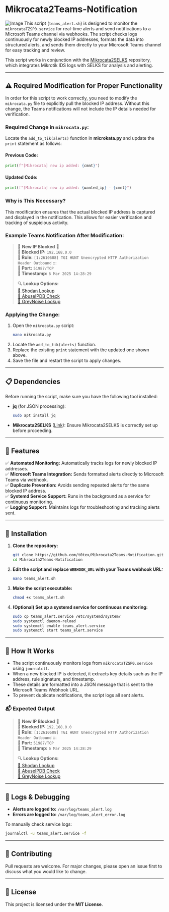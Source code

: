 # Mikrocata2Teams-Notification

![Image](https://github.com/user-attachments/assets/cb262505-2b4c-4328-9261-be1de6b45b08)
This script (`teams_alert.sh`) is designed to monitor the `mikrocataTZSP0.service` for real-time alerts and send notifications to a Microsoft Teams channel via webhooks. The script checks logs continuously for newly blocked IP addresses, formats the data into structured alerts, and sends them directly to your Microsoft Teams channel for easy tracking and review.

This script works in conjunction with the [Mikrocata2SELKS](https://github.com/angolo40/mikrocata2selks) repository, which integrates Mikrotik IDS logs with SELKS for analysis and alerting.

---

## ⚠️ Required Modification for Proper Functionality

In order for this script to work correctly, you need to modify the `mikrocata.py` file to explicitly pull the blocked IP address. Without this change, the Teams notifications will not include the IP details needed for verification.

### Required Change in `mikrocata.py`:

Locate the `add_to_tik(alerts)` function in **microkata.py** and update the `print` statement as follows:

#### Previous Code:

```python
print(f"[Mikrocata] new ip added: {cmnt}")
```

#### Updated Code:

```python
print(f"[Mikrocata] new ip added: {wanted_ip} - {cmnt}")
```

### Why is This Necessary?

This modification ensures that the actual blocked IP address is captured and displayed in the notification. This allows for easier verification and tracking of suspicious activity.

### Example Teams Notification After Modification:

> 🚨 **New IP Blocked** 🚨  
> **🔹 Blocked IP:** `192.168.0.0`  
> **🔹 Rule:** `[1:2610608] TGI HUNT Unencrypted HTTP Authorization Header Outbound` :::  
> **🔹 Port:** `51987/TCP`  
> **🔹 Timestamp:** `6 Mar 2025 14:28:29`  
>  
> 🔍 **Lookup Options:**  
> [🔹 Shodan Lookup](https://www.shodan.io/host/192.168.0.0)  
> [🔹 AbuseIPDB Check](https://www.abuseipdb.com/check/192.168.0.0)  
> [🔹 GreyNoise Lookup](https://viz.greynoise.io/ip/192.168.0.0)

### Applying the Change:

1. Open the `mikrocata.py` script:
   ```bash
   nano mikrocata.py
   ```
2. Locate the `add_to_tik(alerts)` function.
3. Replace the existing `print` statement with the updated one shown above.
4. Save the file and restart the script to apply changes.

---

## 📋 Dependencies

Before running the script, make sure you have the following tool installed:

- **jq** (for JSON processing):
  ```bash
  sudo apt install jq
  ```

- **Mikrocata2SELKS** ([Link](https://github.com/angolo40/mikrocata2selks)):
  Ensure Mikrocata2SELKS is correctly set up before proceeding.

---

## 🚀 Features

✅ **Automated Monitoring:** Automatically tracks logs for newly blocked IP addresses.  
✅ **Microsoft Teams Integration:** Sends formatted alerts directly to Microsoft Teams via webhook.  
✅ **Duplicate Prevention:** Avoids sending repeated alerts for the same blocked IP address.  
✅ **Systemd Service Support:** Runs in the background as a service for continuous monitoring.  
✅ **Logging Support:** Maintains logs for troubleshooting and tracking alerts sent.  

---

## 🔧 Installation

1. **Clone the repository:**
   ```bash
   git clone https://github.com/t0tex/Mikrocata2Teams-Notification.git
   cd Mikrocata2Teams-Notification
   ```

2. **Edit the script and replace `WEBHOOK_URL` with your Teams webhook URL:**
   ```bash
   nano teams_alert.sh
   ```

3. **Make the script executable:**
   ```bash
   chmod +x teams_alert.sh
   ```

4. **(Optional) Set up a systemd service for continuous monitoring:**
   ```bash
   sudo cp teams_alert.service /etc/systemd/system/
   sudo systemctl daemon-reload
   sudo systemctl enable teams_alert.service
   sudo systemctl start teams_alert.service
   ```

---

## 📌 How It Works

- The script continuously monitors logs from `mikrocataTZSP0.service` using `journalctl`.
- When a new blocked IP is detected, it extracts key details such as the IP address, rule signature, and timestamp.
- These details are formatted into a JSON message that is sent to the Microsoft Teams Webhook URL.
- To prevent duplicate notifications, the script logs all sent alerts.

### 📬 Expected Output

> 🚨 **New IP Blocked** 🚨  
> **🔹 Blocked IP:** `192.168.0.0`  
> **🔹 Rule:** `[1:2610608] TGI HUNT Unencrypted HTTP Authorization Header Outbound` :::  
> **🔹 Port:** `51987/TCP`  
> **🔹 Timestamp:** `6 Mar 2025 14:28:29`  
>  
> 🔍 **Lookup Options:**  
> [🔹 Shodan Lookup](https://www.shodan.io/host/192.168.0.0)  
> [🔹 AbuseIPDB Check](https://www.abuseipdb.com/check/192.168.0.0)  
> [🔹 GreyNoise Lookup](https://viz.greynoise.io/ip/192.168.0.0)

---

## 📂 Logs & Debugging

- **Alerts are logged to:** `/var/log/teams_alert.log`  
- **Errors are logged to:** `/var/log/teams_alert_error.log`  

To manually check service logs:
```bash
journalctl -u teams_alert.service -f
```

---

## 🤝 Contributing

Pull requests are welcome. For major changes, please open an issue first to discuss what you would like to change.

---

## 📄 License

This project is licensed under the **MIT License**.
